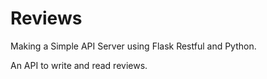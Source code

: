 # Reviews

Making a Simple API Server using Flask Restful and Python.

An API to write and read reviews. 
